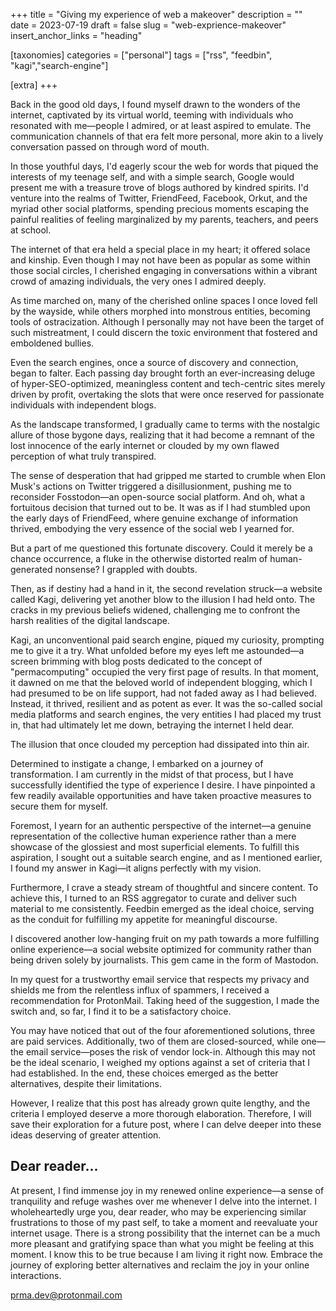 +++
title = "Giving my experience of web a makeover"
description = ""   
date = 2023-07-19
draft = false
slug = "web-exprience-makeover"
insert_anchor_links = "heading"

[taxonomies]
categories = ["personal"]
tags = ["rss", "feedbin", "kagi","search-engine"]

[extra]
+++

Back in the good old days, I found myself drawn to the wonders of the internet, captivated by its virtual world, teeming with individuals who resonated with me—people I admired, or at least aspired to emulate.
The communication channels of that era felt more personal, more akin to a lively conversation passed on through word of mouth.

In those youthful days, I'd eagerly scour the web for words that piqued the interests of my teenage self, and with a simple search, Google would present me with a treasure trove of blogs authored by kindred spirits.
I'd venture into the realms of Twitter, FriendFeed, Facebook, Orkut, and the myriad other social platforms, spending precious moments escaping the painful realities of feeling marginalized by my parents, teachers, and peers at school.

The internet of that era held a special place in my heart; it offered solace and kinship.
Even though I may not have been as popular as some within those social circles, I cherished engaging in conversations within a vibrant crowd of amazing individuals, the very ones I admired deeply.

As time marched on, many of the cherished online spaces I once loved fell by the wayside, while others morphed into monstrous entities, becoming tools of ostracization.
Although I personally may not have been the target of such mistreatment, I could discern the toxic environment that fostered and emboldened bullies.

Even the search engines, once a source of discovery and connection, began to falter.
Each passing day brought forth an ever-increasing deluge of hyper-SEO-optimized, meaningless content and tech-centric sites merely driven by profit, overtaking the slots that were once reserved for passionate individuals with independent blogs.

As the landscape transformed, I gradually came to terms with the nostalgic allure of those bygone days, realizing that it had become a remnant of the lost innocence of the early internet or clouded by my own flawed perception of what truly transpired.


The sense of desperation that had gripped me started to crumble when Elon Musk's actions on Twitter triggered a disillusionment, pushing me to reconsider Fosstodon—an open-source social platform.
And oh, what a fortuitous decision that turned out to be.
It was as if I had stumbled upon the early days of FriendFeed, where genuine exchange of information thrived, embodying the very essence of the social web I yearned for.

But a part of me questioned this fortunate discovery.
Could it merely be a chance occurrence, a fluke in the otherwise distorted realm of human-generated nonsense? I grappled with doubts.

Then, as if destiny had a hand in it, the second revelation struck—a website called Kagi, delivering yet another blow to the illusion I had held onto.
The cracks in my previous beliefs widened, challenging me to confront the harsh realities of the digital landscape.


Kagi, an unconventional paid search engine, piqued my curiosity, prompting me to give it a try.
What unfolded before my eyes left me astounded—a screen brimming with blog posts dedicated to the concept of "permacomputing" occupied the very first page of results.
In that moment, it dawned on me that the beloved world of independent blogging, which I had presumed to be on life support, had not faded away as I had believed.
Instead, it thrived, resilient and as potent as ever.
It was the so-called social media platforms and search engines, the very entities I had placed my trust in, that had ultimately let me down, betraying the internet I held dear.


The illusion that once clouded my perception had dissipated into thin air.

Determined to instigate a change, I embarked on a journey of transformation.
I am currently in the midst of that process, but I have successfully identified the type of experience I desire.
I have pinpointed a few readily available opportunities and have taken proactive measures to secure them for myself.

Foremost, I yearn for an authentic perspective of the internet—a genuine representation of the collective human experience rather than a mere showcase of the glossiest and most superficial elements.
To fulfill this aspiration, I sought out a suitable search engine, and as I mentioned earlier, I found my answer in Kagi—it aligns perfectly with my vision.

Furthermore, I crave a steady stream of thoughtful and sincere content.
To achieve this, I turned to an RSS aggregator to curate and deliver such material to me consistently.
Feedbin emerged as the ideal choice, serving as the conduit for fulfilling my appetite for meaningful discourse.


I discovered another low-hanging fruit on my path towards a more fulfilling online experience—a social website optimized for community rather than being driven solely by journalists.
This gem came in the form of Mastodon.

In my quest for a trustworthy email service that respects my privacy and shields me from the relentless influx of spammers, I received a recommendation for ProtonMail.
Taking heed of the suggestion, I made the switch and, so far, I find it to be a satisfactory choice.

You may have noticed that out of the four aforementioned solutions, three are paid services.
Additionally, two of them are closed-sourced, while one—the email service—poses the risk of vendor lock-in.
Although this may not be the ideal scenario, I weighed my options against a set of criteria that I had established.
In the end, these choices emerged as the better alternatives, despite their limitations.

However, I realize that this post has already grown quite lengthy, and the criteria I employed deserve a more thorough elaboration.
Therefore, I will save their exploration for a future post, where I can delve deeper into these ideas deserving of greater attention.

## Dear reader...



At present, I find immense joy in my renewed online experience—a sense of tranquility and refuge washes over me whenever I delve into the internet.
I wholeheartedly urge you, dear reader, who may be experiencing similar frustrations to those of my past self, to take a moment and reevaluate your internet usage.
There is a strong possibility that the internet can be a much more pleasant and gratifying space than what you might be feeling at this moment.
I know this to be true because I am living it right now.
Embrace the journey of exploring better alternatives and reclaim the joy in your online interactions.

[prma.dev@protonmail.com](mailto:prma.dev@protonmail.com)
